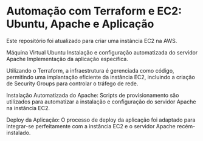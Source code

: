 # Automação com Terraform e EC2: Ubuntu, Apache e Aplicação

Este repositório foi atualizado para criar uma instância EC2 na AWS.

Máquina Virtual Ubuntu
Instalação e configuração automatizada do servidor Apache
Implementação da aplicação específica.

Utilizando o Terraform, a infraestrutura é gerenciada como código, permitindo uma implantação eficiente da instância EC2, incluindo a criação de Security Groups para controlar o tráfego de rede.

Instalação Automatizada do Apache: Scripts de provisionamento são utilizados para automatizar a instalação e configuração do servidor Apache na instância EC2.

Deploy da Aplicação: O processo de deploy da aplicação foi adaptado para integrar-se perfeitamente com a instância EC2 e o servidor Apache recém-instalado.



